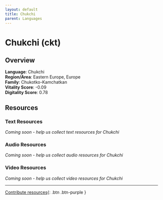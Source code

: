 ```yaml
---
layout: default
title: Chukchi
parent: Languages
---
```


# Chukchi (ckt)

## Overview

**Language**: Chukchi  
**Region/Area**: Eastern Europe, Europe  
**Family**: Chukotko-Kamchatkan  
**Vitality Score**: -0.09  
**Digitality Score**: 0.78  

## Resources

### Text Resources
*Coming soon - help us collect text resources for Chukchi*

### Audio Resources
*Coming soon - help us collect audio resources for Chukchi*

### Video Resources
*Coming soon - help us collect video resources for Chukchi*

---

[Contribute resources](https://fairtrain.github.io/){: .btn .btn-purple }
